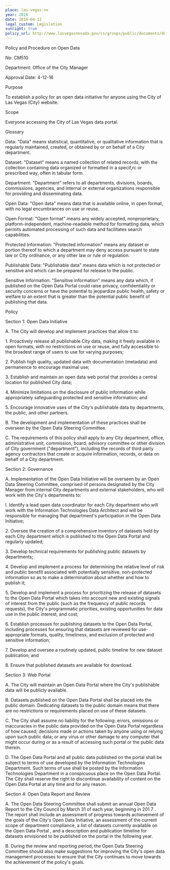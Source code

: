 ```yaml
---
place: las-vegas-nv
year: 2016
date: 2016-04-12
legal_custom: Legislation
sunlight: true
policy_url: http://www.lasvegasnevada.gov/cs/groups/public/documents/document/chjk/mda5/~edisp/prd009912.pdf
---
```


<p>Policy and Procedure on Open Data</p> <p>No: CM510</p> <p>Department: Office of the City Manager</p> <p>Approval Date: 4-12-16</p> <p>Purpose</p> <p>To establish a policy for an open data initiative for anyone using the City of Las Vegas (City) website.</p> <p>Scope</p> <p>Everyone accessing the City of Las Vegas data portal.</p> <p>Glossary</p> <p>Data: "Data" means statistical, quantitative, or qualitative information that is regularly maintained, created, or obtained by or on behalf of a City department.</p> <p>Dataset: "Dataset" means a named collection of related records, with the collection containing data organized or formatted in a specif,rc or prescribed way, often in tabular form.</p> <p>Department: "Department" refers to all departments, divisions, boards, commissions, agencies, and internal or external organizations responsible for providing and disseminating data.</p> <p>Open Data: "Open data" means data that is available online, in open format, with no legal encumbrances on use or reuse.</p> <p>Open Format: "Open format" means any widely accepted, nonproprietary, platform-independent, machine-readable method for formatting data, which permits automated processing of such data and facilitates search capabilities.</p> <p>Protected Information: "Protected information" means any dataset or portion thereof to which a department may deny access pursuant to state law or City ordinance, or any other law or rule or regulation.</p> <p>Publishable Data: "Publishable data" means data which is not protected or sensitive and which can be prepared for release to the public.</p> <p>Sensitive Information: "Sensitive information" means any data which, if published on the Open Data Portal could raise privacy, confidentiality or security concerns or have the potential to jeopardize public health, safety or welfare to an extent that is greater than the potential public benefit of publishing that data.</p> <p>Policy</p> <p>Section 1: Open Data Initiative</p> <p>A. The City will develop and implement practices that allow it to:</p> <p>1. Proactìvely release all publishable City data, making it freely available in open formats, with no restrictions on use or reuse, and fully accessible to the broadest range of users to use for varying purposes;</p> <p>2. Publish high quality, updated data with documentation (metadata) and permanence to encourage maximal use;</p> <p>3. Establish and maintain an open data web portal that provides a central location for published City data;</p> <p>4. Minimize limitations on the disclosure of public information while appropriately safeguarding protected and sensitive information; and</p> <p>5. Encourage innovative uses of the City's publishable data by departments, the public, and other partners.</p> <p>B. The development and implementation of these practices shall be overseen by the Open Data Steering Committee.</p> <p>C. The requirements of this policy shall apply to any City department, office, administrative unit, commission, board, advisory committee or other division of City government ("department"), including the records of third party agency contractors that create or acquire information, records, or data on behalf of a City department.</p> <p>Section 2: Governance</p> <p>A. Implementation of the Open Data Initiative will be overseen by an Open Data Steering Committee, comprised of persons designated by the City Manager from internal City departments and external stakeholders, who will work with the City's departments to:</p> <p>l. Identify a lead open data coordinator for each City department who will work with the Information Technologies Data Architect and will be responsible for managing that department's participation in the Open Data Initiative;</p> <p>2. Oversee the creation of a comprehensive inventory of datasets held by each City department which is published to the Open Data Portal and regularly updated;</p> <p>3. Develop technical requirements for publishing public datasets by departments;</p> <p>4. Develop and implement a process for determining the relative level of risk and public benefit associated with potentially sensitive, non-protected information so as to make a determination about whether and how to publish it;</p> <p>5. Develop and implement a process for prioritizing the release of datasets to the Open Data Portal which takes into account new and existing signals of interest from the public (such as the frequency of public records requests), the City's programmatic priorities, existing opportunities for data use in the public interest, and cost;</p> <p>6. Establish processes for publishing datasets to the Open Data Portal, including processes for ensuring that datasets are reviewed for use-appropriate formats, quality, timeliness, and exclusion of protected and sensitive information;</p> <p>7. Develop and oversee a routinely updated, public timeline for new dataset publication; and</p> <p>8. Ensure that published datasets are available for download.</p> <p>Section 3: Web Portal</p> <p>A. The City will maintain an Open Data Portal where the City's publishable data will be publicly available.</p> <p>B. Datasets published on the Open Data Portal shall be placed into the public domain. Dedicating datasets to the public domain means that there are no restrictions or requirements placed on use of these datasets.</p> <p>C. The City shall assume no liability for the following: errors, omissions or inaccuracies in the public data provided on the Open Data Portal regardless of how caused; decisions made or actions taken by anyone using or relying upon such public data; or any virus or other damage to any computer that might occur during or as a result of accessing such portal or the public data therein.</p> <p>D. The Open Data Portal and all public data published on the portal shall be subject to terms of use developed by the Information Technologies Department. Such terms of use shall be posted by the Information Technologies Department in a conspicuous place on the Open Data Portal. The City shall reserve the right to discontinue availability of content on the Open Data Portal at any time and for any reason.</p> <p>Section 4: Open Data Report and Review</p> <p>A. The Open Data Steering Committee shall submit an annual Open Data Report to the City Council by March 31 of each year, beginning in 201 7 . The report shall include an assessment of progress towards achievement of the goals of the City's Open Data Initiative, an assessment of the current scope of department compliance, a list of datasets currently available on the Open Data Portal , and a description and publication timeline for datasets envisioned to be published on the portal in the following year.</p> <p>B. During the review and reporting period, the Open Data Steering Committee should also make suggestions for improving the City's open data management processes to ensure that the City continues to move towards the achievement of the policy's goals.</p> <p/>
